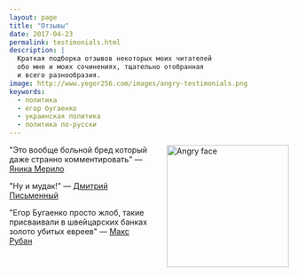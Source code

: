 ```yaml
---
layout: page
title: "Отзывы"
date: 2017-04-23
permalink: testimonials.html
description: |
  Краткая подборка отзывов некоторых моих читателей
  обо мне и моих сочинениях, тщательно отобранная
  и всего разнообразия.
image: http://www.yegor256.com/images/angry-testimonials.png
keywords:
  - политика
  - егор бугаенко
  - украинская политика
  - политика по-русски
---
```


<img src="//www.yegor256.com/images/angry-testimonials.png"
  style="float:right;margin-left:2em;margin-bottom:1em;width:220px;"
  alt="Angry face"/>

"Это вообще больной бред который даже странно комментировать"
&mdash;
[Яника Мерило](https://www.facebook.com/jaanika.merilo/posts/10212688050054875?comment_id=10212689314206478&reply_comment_id=10212689408168827&comment_tracking=%7B%22tn%22%3A%22R9%22%7D&pnref=story)

"Ну и мудак!"
&mdash;
[Дмитрий Письменный](https://www.facebook.com/yegor256/posts/10212698136558247?comment_id=10212700143688424&comment_tracking=%7B%22tn%22%3A%22R%22%7D)

"Егор Бугаенко просто жлоб, такие присваивали в швейцарских банках золото убитых евреев"
&mdash;
[Макс Рубан](https://www.facebook.com/jaanika.merilo/posts/10212688050054875?comment_id=10212692100636137&comment_tracking=%7B%22tn%22%3A%22R8%22%7D&pnref=story)
